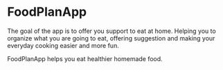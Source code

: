 # FoodPlanApp

The goal of the app is to offer you support to eat at home. Helping you to organize what you are going to eat, offering suggestion and making your everyday cooking easier and more fun.

FoodPlanApp helps you eat healthier homemade food.
